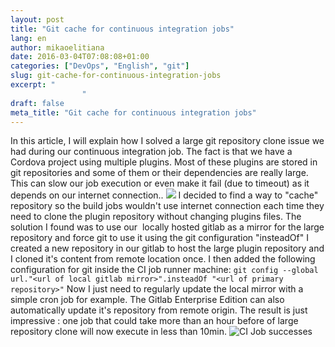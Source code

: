 ```yaml
---
layout: post
title: "Git cache for continuous integration jobs"
lang: en
author: mikaoelitiana
date: 2016-03-04T07:08:08+01:00
categories: ["DevOps", "English", "git"]
slug: git-cache-for-continuous-integration-jobs
excerpt: "
				"
draft: false
meta_title: "Git cache for continuous integration jobs"
---
```


In this article, I will explain how I solved a large git repository clone issue we had during our continuous integration job. The fact is that we have a Cordova project using multiple plugins. Most of these plugins are stored in git repositories and some of them or their dependencies are really large. This can slow our job execution or even make it fail (due to timeout) as it depends on our internet connection.. ![](./Capture-d’écran-2016-03-04-à-09.01.05-1024x173.png) I decided to find a way to "cache" repository so the build jobs wouldn't use internet connection each time they need to clone the plugin repository without changing plugins files. The solution I found was to use our  locally hosted gitlab as a mirror for the large repository and force git to use it using the git configuration "insteadOf" I created a new repository in our gitlab to host the large plugin repository and I cloned it's content from remote location once. I then added the following configuration for git inside the CI job runner machine: `git config --global url."<url of local gitlab mirror>".insteadOf "<url of primary repository>"` Now I just need to regularly update the local mirror with a simple cron job for example. The Gitlab Enterprise Edition can also automatically update it's repository from remote origin. The result is just impressive : one job that could take more than an hour before of large repository clone will now execute in less than 10min. ![CI Job successes](./Capture-d’écran-2016-03-04-à-08.59.56-1024x181.png)